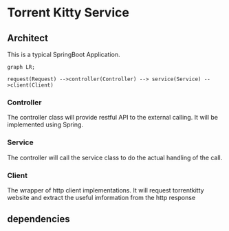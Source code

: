 # Torrent Kitty Service

## Architect

This is a typical SpringBoot Application. 

```mermaid
graph LR;

request(Request) -->controller(Controller) --> service(Service) -->client(Client)

```

### Controller

The controller class will provide restful API to the external calling. It will be implemented using Spring.

### Service

The controller will call the service class to do the actual handling of the call.

### Client

The wrapper of http client implementations. It will request torrentkitty website and extract the useful imformation from
the http response


## dependencies